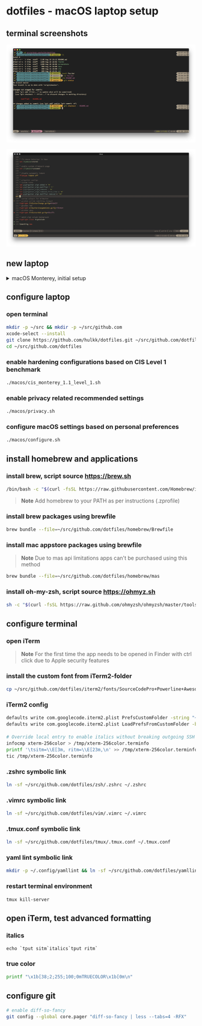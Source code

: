 # dotfiles - macOS laptop setup

## terminal screenshots

![terminal screenshot](/screenshots/terminal.png?raw=true)

![vim screenshot](/screenshots/vim.png?raw=true)

## new laptop
<details>
  <summary>macOS Monterey, initial setup</summary>

  * language, country, regional settings, accessibility, network, skip migration assistant, apple id
  * computer account (uncheck "*Allow my Apple ID to reset this password*")
  * skip icloud keychain activation
  * find my
  * make this your new mac (customize)
    * enable location services
    * uncheck analytics
    * skip screen time setup
    * uncheck enable ask siri
    * uncheck filevault encryption (will be enabled later)
    * touch id
    * skip apple pay setup
    * dark mode
  * software update
    * reboot
  * uncheck "*Store files from Documents and Desktop in iCloud Drive*"
</details>

## configure laptop
### open terminal
```bash
mkdir -p ~/src && mkdir -p ~/src/github.com
xcode-select --install
git clone https://github.com/hulkk/dotfiles.git ~/src/github.com/dotfiles
cd ~/src/github.com/dotfiles
```

### enable hardening configurations based on CIS Level 1 benchmark
```bash
./macos/cis_monterey_1.1_level_1.sh
```

### enable privacy related recommended settings
```bash
./macos/privacy.sh
```

### configure macOS settings based on personal preferences
```bash
./macos/configure.sh
```

## install homebrew and applications
### install brew, script source https://brew.sh
```bash
/bin/bash -c "$(curl -fsSL https://raw.githubusercontent.com/Homebrew/install/HEAD/install.sh)"
```
> **Note**
> Add homebrew to your PATH as per instructions (.zprofile)

### install brew packages using brewfile
```bash
brew bundle --file=~/src/github.com/dotfiles/homebrew/Brewfile
```

### install mac appstore packages using brewfile

> **Note**
> Due to mas api limitations apps can't be purchased using this method

```bash
brew bundle --file=~/src/github.com/dotfiles/homebrew/mas
```

### install oh-my-zsh, script source https://ohmyz.sh
```bash
sh -c "$(curl -fsSL https://raw.github.com/ohmyzsh/ohmyzsh/master/tools/install.sh)"
```

## configure terminal

### open iTerm

> **Note**
> For the first time the app needs to be opened in Finder with ctrl click due to Apple security features

### install the custom font from iTerm2-folder
```bash
cp ~/src/github.com/dotfiles/iterm2/fonts/SourceCodePro+Powerline+Awesome+Regular.ttf ~/Library/Fonts
```

### iTerm2 config 
```bash
defaults write com.googlecode.iterm2.plist PrefsCustomFolder -string "~/src/github.com/dotfiles/iterm2"
defaults write com.googlecode.iterm2.plist LoadPrefsFromCustomFolder -bool true

# Override local entry to enable italics without breaking outgoing SSH connections
infocmp xterm-256color > /tmp/xterm-256color.terminfo
printf '\tsitm=\\E[3m, ritm=\\E[23m,\n' >> /tmp/xterm-256color.terminfo
tic /tmp/xterm-256color.terminfo
```

### .zshrc symbolic link
```bash
ln -sf ~/src/github.com/dotfiles/zsh/.zshrc ~/.zshrc
```

### .vimrc symbolic link
```bash
ln -sf ~/src/github.com/dotfiles/vim/.vimrc ~/.vimrc
```

### .tmux.conf symbolic link
```bash
ln -sf ~/src/github.com/dotfiles/tmux/.tmux.conf ~/.tmux.conf
```

### yaml lint symbolic link
```bash
mkdir -p ~/.config/yamllint && ln -sf ~/src/github.com/dotfiles/yamllint/config ~/.config/yamllint/config
```

### restart terminal environment
```bash
tmux kill-server
```

## open iTerm, test advanced formatting
### italics
```
echo `tput sitm`italics`tput ritm`
```
### true color
```bash
printf "\x1b[38;2;255;100;0mTRUECOLOR\x1b[0m\n"
```

## configure git
```bash
# enable diff-so-fancy
git config --global core.pager "diff-so-fancy | less --tabs=4 -RFX"
```
